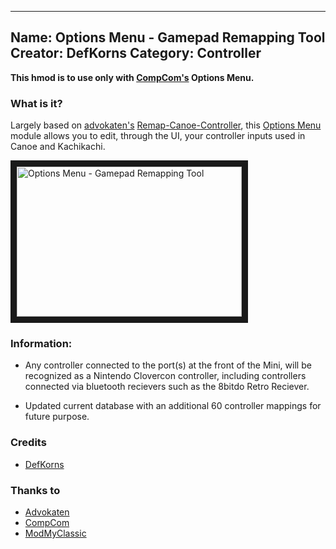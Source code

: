 -----------------------
Name: Options Menu - Gamepad Remapping Tool
Creator: DefKorns
Category: Controller
-----------------------
**This hmod is to use only with [CompCom's](https://github.com/CompCom) Options Menu.**

### **What is it?**
Largely based on [advokaten's](https://github.com/advokaten) [Remap-Canoe-Controller](https://github.com/advokaten/Remap-Canoe-Controller), this [Options Menu](https://github.com/CompCom/OptionsMenu/releases/latest) module allows you to edit, through the UI, your controller inputs used in Canoe and Kachikachi.

<img src="https://i.imgur.com/xnunMrS.png" 
alt="Options Menu - Gamepad Remapping Tool" width="360" height="240" border="10" />


### **Information:**

- Any controller connected to the port(s) at the front of the Mini, will be recognized as a Nintendo Clovercon controller, including controllers connected via bluetooth recievers such as the 8bitdo Retro Reciever.

- Updated current database with an additional 60 controller mappings for future purpose.


### Credits
- [DefKorns](https://gitlab.com/DefKorns)

### Thanks to
- [Advokaten](https://gitlab.com/advokaten)
- [CompCom](https://www.reddit.com/u/CompComDev)
- [ModMyClassic](https://modmyclassic.com/)
